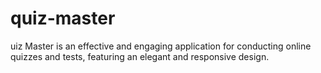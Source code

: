 # quiz-master
uiz Master is an effective and engaging application for conducting online quizzes and tests, featuring an elegant and responsive design.
